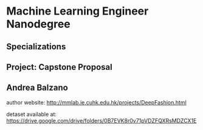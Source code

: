 # Machine Learning Engineer Nanodegree
## Specializations
## Project: Capstone Proposal
## Andrea Balzano

author website: http://mmlab.ie.cuhk.edu.hk/projects/DeepFashion.html

detaset available at:
https://drive.google.com/drive/folders/0B7EVK8r0v71pVDZFQXRsMDZCX1E